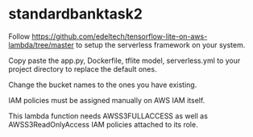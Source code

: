 # standardbanktask2

Follow https://github.com/edeltech/tensorflow-lite-on-aws-lambda/tree/master to setup the serverless framework on your system.

Copy paste the app.py, Dockerfile, tflite model, serverless.yml to your project directory to replace the default ones.

Change the bucket names to the ones you have existing.

IAM policies must be assigned manually on AWS IAM itself.

This lambda function needs AWSS3FULLACCESS as well as AWSS3ReadOnlyAccess IAM policies attached to its role.
